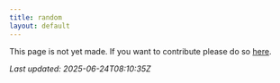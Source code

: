 ```yaml
---
title: random
layout: default
---
```


This page is not yet made. If you want to contribute please do so [here](https://github.com/CrazyH2/Bigstone/blob/wiki/components/random.md).

_Last updated: 2025-06-24T08:10:35Z_
